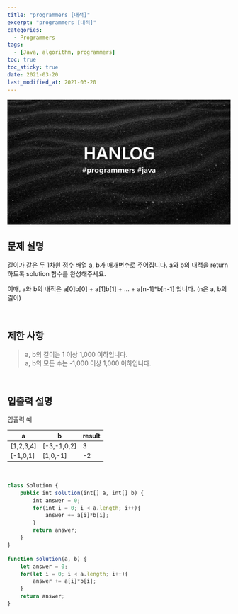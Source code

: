 ```yaml
---
title: "programmers [내적]"
excerpt: "programmers [내적]"
categories:
  - Programmers
tags:
  - [Java, algorithm, programmers]
toc: true
toc_sticky: true
date: 2021-03-20
last_modified_at: 2021-03-20
---
```


![HAN.jpg](/assets/images/programmers.png)

## 문제 설명

길이가 같은 두 1차원 정수 배열 a, b가 매개변수로 주어집니다. a와 b의 내적을 return 하도록 solution 함수를 완성해주세요.<br>

이때, a와 b의 내적은 a[0]b[0] + a[1]b[1] + ... + a[n-1]*b[n-1] 입니다. (n은 a, b의 길이)

<br>

## 제한 사항

> a, b의 길이는 1 이상 1,000 이하입니다.<br>
a, b의 모든 수는 -1,000 이상 1,000 이하입니다.

<br>

## 입출력 설명

입출력 예

|a|b|result|
|------|---|---|
|[1,2,3,4]|[-3,-1,0,2]|3|
|[-1,0,1]|[1,0,-1]|-2|

<br>

```js
class Solution {
    public int solution(int[] a, int[] b) {
        int answer = 0;
        for(int i = 0; i < a.length; i++){
            answer += a[i]*b[i];
        }
        return answer;
    }
}
```

```js
function solution(a, b) {
    let answer = 0;
    for(let i = 0; i < a.length; i++){
        answer += a[i]*b[i];
    }
    return answer;
}
```
